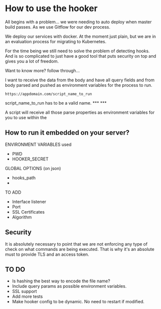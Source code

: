 How to use the hooker
===================

All begins with a problem... we were needing to auto deploy when master build passes. As we use Gitflow for our dev process.

We deploy our services with docker. At the moment just plain, but we are in an evaluation process for migrating to Kubernetes. 

For the time being we still need to solve the problem of detecting hooks. And is so complicated to just have a good tool that puts security on top and gives you a lot of freedom. 

Want to know more? follow through... 

I want to receive the data from the body and have all query fields and from body parsed and pushed as environment variables for the process to run.

```
https://appdomain.com/script_name_to_run
```

script_name_to_run has to be a valid name. 
	***
	***

A script will receive all those parse properties as environment variables for you to use within the 


How to run it embedded on your server?
--------------------------------------

ENVIRONMENT VARIABLES used
* PWD
* HOOKER_SECRET

GLOBAL OPTIONS (on json)
* hooks_path
*


TO ADD
* Interface listener
* Port
* SSL Certificates
* Algorithm




Security
----------
It is absolutely necessary to point that we are not enforcing any type of check on what commands are being executed. That is why it's an absolute must to provide TLS and an access token. 

TO DO
-----

- Is hashing the best way to encode the file name?
- Include query params as possible environment variables.
- SSL support
- Add more tests
- Make hooker config to be dynamic. No need to restart if modified.
